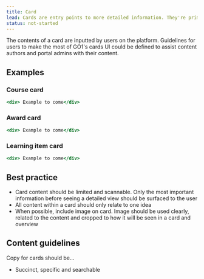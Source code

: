 ```yaml
---
title: Card
lead: Cards are entry points to more detailed information. They're primarily used as a means to display short scannable information to users to help them decide if the card's content is suited to their needs.
status: not-started
---
```


The contents of a card are inputted by users on the platform. Guidelines for users to make the most of GO1's cards UI could be defined to assist content authors and portal admins with their content.

## Examples

### Course card

```.jsx
<div> Example to come</div>
```

### Award card

```.jsx
<div> Example to come</div>
```

### Learning item card

```.jsx
<div> Example to come</div>
```

## Best practice

- Card content should be limited and scannable. Only the most important information before seeing a detailed view should be surfaced to the user
- All content within a card should only relate to one idea
- When possible, include image on card. Image should be used clearly, related to the content and cropped to how it will be seen in a card and overview

## Content guidelines

Copy for cards should be...

- Succinct, specific and searchable